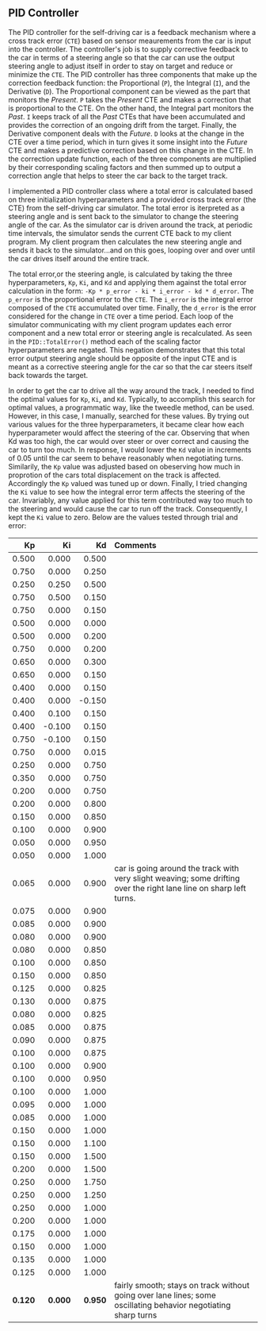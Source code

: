 

## PID Controller

The PID controller for the self-driving car is a feedback mechanism where a cross track error (`CTE`) based on sensor meaurements from the car is input into the controller. The controller's job is to supply corrective feedback to the car in terms of a steering angle so that the car can use the output steering angle to adjust itself in order to stay on target and reduce or minimize the `CTE`. The PID controller has three components that make up the correction feedback function: the Proportional (`P`), the Integral (`I`), and the Derivative (`D`). The Proportional component can be viewed as the part that monitors the *Present*. `P` takes the *Present* CTE and makes a correction that is proportional to the CTE. On the other hand, the Integral part monitors the *Past*. `I` keeps track of all the *Past* CTEs that have been accumulated and provides the correction of an ongoing drift from the target. Finally, the Derivative component deals with the *Future*. `D` looks at the change in the CTE over a time period, which in turn gives it some insight into the *Future* CTE and makes a predictive correction based on this change in the CTE. In the correction update function, each of the three components are multiplied by their corresponding scaling factors and then summed up to output a correction angle that helps to steer the car back to the target track.

I implemented a PID controller class where a total error is calculated based on three initialization hyperparameters and a provided cross track error (the CTE) from the self-driving car simulator. The total error is iterpreted as a steering angle and is sent back to the simulator to change the steering angle of the car. As the simulator car is driven around the track, at periodic time intervals, the simulator sends the current CTE back to my client program. My client program then calculates the new steering angle and sends it back to the simulator...and on this goes, looping over and over until the car drives itself around the entire track.

The total error,or the steering angle, is calculated by taking the three hyperparameters, `Kp`, `Ki`, and `Kd` and applying them against the total error calculation in the form: `-Kp * p_error - ki * i_error - kd * d_error`. The `p_error` is the proportional error to the `CTE`. The `i_error` is the integral error composed of the `CTE` accumulated over time. Finally, the `d_error` is the error considered for the change in `CTE` over a time period. Each loop of the simulator communicating with my client program updates each error component and a new total error or steering angle is recalculated. As seen in the `PID::TotalError()` method each of the scaling factor hyperparameters are negated. This negation demonstrates that this total error output steering angle should be opposite of the input CTE and is meant as a corrective steering angle for the car so that the car steers itself back towards the target.

In order to get the car to drive all the way around the track, I needed to find the optimal values for `Kp`, `Ki`, and `Kd`. Typically, to accomplish this search for optimal values, a programmatic way, like the tweedle method, can be used. However, in this case, I manually, searched for these values. By trying out various values for the three hyperparameters, it became clear how each hyperparameter would affect the steering of the car. Observing that when Kd was too high, the car would over steer or over correct and causing the car to turn too much. In response, I would lower the `Kd` value in increments of 0.05 until the car seem to behave reasonably when negotiating turns. Similarily, the `Kp` value was adjusted based on obeserving how much in proprotion of the cars total displacement on the track is affected. Accordingly the `Kp` valued was tuned up or down. Finally, I tried changing the `Ki` value to see how the integral error term affects the steering of the car. Invariably, any value applied for this term contributed way too much to the steering and would cause the car to run off the track. Consequently, I kept the `Ki` value to zero. Below are the values tested through trial and error:

| Kp        | Ki        | Kd        | Comments                                                                                                            |
| --------: | --------: | --------: | :------------------------------------------------------------------------------------------------------------------ |
| 0.500     | 0.000     | 0.500     |                                                                                                                     |
| 0.750     | 0.000     | 0.250     |                                                                                                                     |
| 0.250     | 0.250     | 0.500     |                                                                                                                     |
| 0.750     | 0.500     | 0.150     |                                                                                                                     |
| 0.750     | 0.000     | 0.150     |                                                                                                                     |
| 0.500     | 0.000     | 0.000     |                                                                                                                     |
| 0.500     | 0.000     | 0.200     |                                                                                                                     |
| 0.750     | 0.000     | 0.200     |                                                                                                                     |
| 0.650     | 0.000     | 0.300     |                                                                                                                     |
| 0.650     | 0.000     | 0.150     |                                                                                                                     |
| 0.400     | 0.000     | 0.150     |                                                                                                                     |
| 0.400     | 0.000     | -0.150    |                                                                                                                     |
| 0.400     | 0.100     | 0.150     |                                                                                                                     |
| 0.400     | -0.100    | 0.150     |                                                                                                                     |
| 0.750     | -0.100    | 0.150     |                                                                                                                     |
| 0.750     | 0.000     | 0.015     |                                                                                                                     |
| 0.250     | 0.000     | 0.750     |                                                                                                                     |
| 0.350     | 0.000     | 0.750     |                                                                                                                     |
| 0.200     | 0.000     | 0.750     |                                                                                                                     |
| 0.200     | 0.000     | 0.800     |                                                                                                                     |
| 0.150     | 0.000     | 0.850     |                                                                                                                     |
| 0.100     | 0.000     | 0.900     |                                                                                                                     |
| 0.050     | 0.000     | 0.950     |                                                                                                                     |
| 0.050     | 0.000     | 1.000     |                                                                                                                     |
| 0.065     | 0.000     | 0.900     | car is going around the track with very slight weaving; some drifting over the right lane line on sharp left turns. |
| 0.075     | 0.000     | 0.900     |                                                                                                                     |
| 0.085     | 0.000     | 0.900     |                                                                                                                     |
| 0.080     | 0.000     | 0.900     |                                                                                                                     |
| 0.080     | 0.000     | 0.850     |                                                                                                                     |
| 0.100     | 0.000     | 0.850     |                                                                                                                     |
| 0.150     | 0.000     | 0.850     |                                                                                                                     |
| 0.125     | 0.000     | 0.825     |                                                                                                                     |
| 0.130     | 0.000     | 0.875     |                                                                                                                     |
| 0.080     | 0.000     | 0.825     |                                                                                                                     |
| 0.085     | 0.000     | 0.875     |                                                                                                                     |
| 0.090     | 0.000     | 0.875     |                                                                                                                     |
| 0.100     | 0.000     | 0.875     |                                                                                                                     |
| 0.100     | 0.000     | 0.900     |                                                                                                                     |
| 0.100     | 0.000     | 0.950     |                                                                                                                     |
| 0.100     | 0.000     | 1.000     |                                                                                                                     |
| 0.095     | 0.000     | 1.000     |                                                                                                                     |
| 0.085     | 0.000     | 1.000     |                                                                                                                     |
| 0.150     | 0.000     | 1.000     |                                                                                                                     |
| 0.150     | 0.000     | 1.100     |                                                                                                                     |
| 0.150     | 0.000     | 1.500     |                                                                                                                     |
| 0.200     | 0.000     | 1.500     |                                                                                                                     |
| 0.250     | 0.000     | 1.750     |                                                                                                                     |
| 0.250     | 0.000     | 1.250     |                                                                                                                     |
| 0.250     | 0.000     | 1.000     |                                                                                                                     |
| 0.200     | 0.000     | 1.000     |                                                                                                                     |
| 0.175     | 0.000     | 1.000     |                                                                                                                     |
| 0.150     | 0.000     | 1.000     |                                                                                                                     |
| 0.135     | 0.000     | 1.000     |                                                                                                                     |
| 0.125     | 0.000     | 1.000     |                                                                                                                     |
| **0.120** | **0.000** | **0.950** | fairly smooth; stays on track without going over lane lines; some oscillating behavior negotiating sharp turns      |